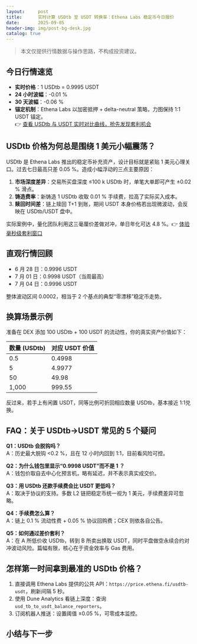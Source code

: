 ```yaml
---
layout:     post
title:      实时计算 USDtb 至 USDT 转换率：Ethena Labs 稳定币今日报价
date:       2025-09-05
header-img: img/post-bg-desk.jpg
catalog: true
---
```


> 本文仅提供行情数据与操作思路，不构成投资建议。

## 今日行情速览
- **实时价格**：1 USDtb = 0.9995 USDT  
- **24 小时波幅**：-0.01 %  
- **30 天波幅**：-0.06 %  
- **锚定机制**：Ethena Labs 以加密抵押 + delta-neutral 策略，力图保持 1:1 USDT 锚定。  
👉 [查看 USDtb 与 USDT 实时对比曲线，抢先发现套利机会](https://okxdog.com/)

## USDtb 价格为何总是围绕 1 美元小幅震荡？

USDtb 是 Ethena Labs 推出的稳定币补充资产，设计目标就是紧贴 1 美元心理关口。过去七日最高只差 0.05 %。造成小幅浮动的三点主要原因：

1. **市场深度差异**：交易所买盘深度 ≤100 k USDtb 时，单笔大单即可产生 ±0.02 % 滑点。  
2. **铸造费率**：新铸造 1 USDtb 收取 0.01 % 手续费，拉高了实际买入成本。  
3. **赎回时间差**：链上赎回 T+1 到账，期间 USDT 本身价格若出现微波动，会反映在 USDtb/USDT 盘中。

实际案例中，量化团队利用这三毫厘价差做对冲，单日年化可达 4.8 %。👉 [体验毫秒级套利窗口](https://okxdog.com/)

## 直观行情回顾
- 6 月 28 日：0.9996 USDT  
- 7 月 01 日：0.9998 USDT（当周最高）  
- 7 月 04 日：0.9996 USDT  

整体波动区间 0.0002，相当于 2 个基点的典型“零漂移”稳定币走势。

## 换算场景示例
准备在 DEX 添加 100 USDtb + 100 USDT 的流动性，你的真实资产价值如下：

| 数量 (USDtb) | 对应 USDT 价值 |
|-------------|----------------|
| 0.5         | 0.4998         |
| 5           | 4.9977         |
| 50          | 49.98          |
| 1,000       | 999.55         |

反过来，若手上有闲置 USDT，同等比例可折回相应数量 USDtb，基本接近 1:1兑换。

## FAQ：关于 USDtb→USDT 常见的 5 个疑问

**Q1：USDtb 会脱钩吗？**  
A：历史最大脱钩 <0.2 %，且在 12 小时内回到 1:1，目前看风险可控。

**Q2：为什么钱包里显示“0.9998 USDT”而不是 1 ？**  
A：钱包价取自去中心化预言机，略有延迟，并不表示真实成交价。

**Q3：用 USDtb 还款手续费会比 USDT 更低吗？**  
A：取决于协议的支持。多数 L2 链把稳定币统一视为 1 美元，手续费差异可忽略。

**Q4：手续费怎么算？**  
A：链上 0.1 % 流动性费 + 0.05 % 协议回购费；CEX 则依各自公告。

**Q5：如何通过差价套利？**  
A：在 A 所低价收 USDtb，转到 B 所卖出换取 USDT，同时平盘做空永续合约对冲波动风险。篇幅有限，核心在于资金效率与 Gas 费用。

## 怎样第一时间拿到最准的 USDtb 价格？

1. 直接调用 Ethena Labs 提供的公共 API：`https://price.ethena.fi/usdtb-usdt`，刷新间隔 5 秒。  
2. 使用 Dune Analytics 看链上深度：查询 `usd_tb_to_usdt_balance_reporters`。  
3. 订阅机器人推送：设置阈值 ±0.05 %，可零成本监控。

## 小结与下一步